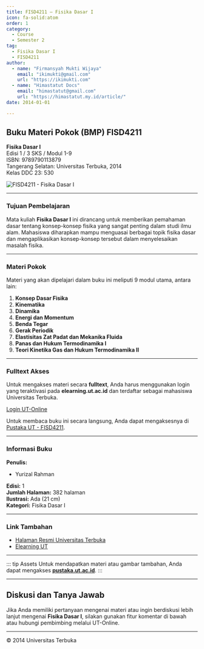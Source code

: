 ```yaml
--- 
title: FISD4211 – Fisika Dasar I
icon: fa-solid:atom
order: 1
category:
  - Course
  - Semester 2
tag:
  - Fisika Dasar I
  - FISD4211
author:
  - name: "Firmansyah Mukti Wijaya"
    email: "ikimukti@gmail.com"
    url: "https://ikimukti.com"
  - name: "Himastatut Docs"
    email: "himastatut@gmail.com"
    url: "https://himastatut.my.id/article/"
date: 2014-01-01

--- 
```


## Buku Materi Pokok (BMP) FISD4211

**Fisika Dasar I**  
Edisi 1 / 3 SKS / Modul 1-9  
ISBN: 9789790113879  
Tangerang Selatan: Universitas Terbuka, 2014  
Kelas DDC 23: 530  

![FISD4211 - Fisika Dasar I](https://pustaka.ut.ac.id/lib/wp-content/uploads/2017/01/FISD4211.jpg)

--- 

### Tujuan Pembelajaran

Mata kuliah **Fisika Dasar I** ini dirancang untuk memberikan pemahaman dasar tentang konsep-konsep fisika yang sangat penting dalam studi ilmu alam. Mahasiswa diharapkan mampu menguasai berbagai topik fisika dasar dan mengaplikasikan konsep-konsep tersebut dalam menyelesaikan masalah fisika.

--- 

### Materi Pokok

Materi yang akan dipelajari dalam buku ini meliputi 9 modul utama, antara lain:

1. **Konsep Dasar Fisika**
2. **Kinematika**
3. **Dinamika**
4. **Energi dan Momentum**
5. **Benda Tegar**
6. **Gerak Periodik**
7. **Elastisitas Zat Padat dan Mekanika Fluida**
8. **Panas dan Hukum Termodinamika I**
9. **Teori Kinetika Gas dan Hukum Termodinamika II**

--- 

### Fulltext Akses

Untuk mengakses materi secara **fulltext**, Anda harus menggunakan login yang teraktivasi pada **elearning.ut.ac.id** dan terdaftar sebagai mahasiswa Universitas Terbuka.

[Login UT-Online](http://elearning.ut.ac.id)

Untuk membaca buku ini secara langsung, Anda dapat mengaksesnya di [Pustaka UT - FISD4211](https://pustaka.ut.ac.id/lib/fisd-4211-fisika-dasar-i/).

--- 

### Informasi Buku

**Penulis:**
- Yurizal Rahman

**Edisi:** 1  
**Jumlah Halaman:** 382 halaman  
**Ilustrasi:** Ada (21 cm)  
**Kategori:** Fisika Dasar I  

--- 

### Link Tambahan

- [Halaman Resmi Universitas Terbuka](https://www.ut.ac.id)
- [Elearning UT](http://elearning.ut.ac.id)

--- 

::: tip Assets
Untuk mendapatkan materi atau gambar tambahan, Anda dapat mengakses **[pustaka.ut.ac.id](https://pustaka.ut.ac.id)**.
:::

--- 

## Diskusi dan Tanya Jawab

Jika Anda memiliki pertanyaan mengenai materi atau ingin berdiskusi lebih lanjut mengenai **Fisika Dasar I**, silakan gunakan fitur komentar di bawah atau hubungi pembimbing melalui UT-Online.

--- 

<footer>
  <p>© 2014 Universitas Terbuka</p>
</footer>


<GitContributors />
<GitChangelog />